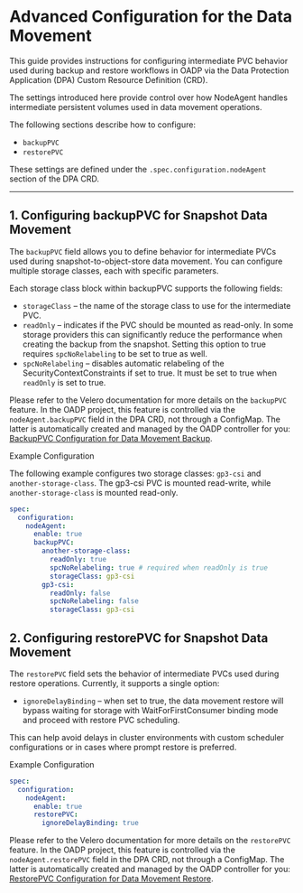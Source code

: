 # Advanced Configuration for the Data Movement

This guide provides instructions for configuring intermediate PVC behavior used during backup and restore workflows in OADP via the Data Protection Application (DPA) Custom Resource Definition (CRD).

The settings introduced here provide control over how NodeAgent handles intermediate persistent volumes used in data movement operations.

The following sections describe how to configure:

- `backupPVC`
- `restorePVC`

These settings are defined under the `.spec.configuration.nodeAgent` section of the DPA CRD.

---

## 1. Configuring backupPVC for Snapshot Data Movement

The `backupPVC` field allows you to define behavior for intermediate PVCs used during snapshot-to-object-store data movement. You can configure multiple storage classes, each with specific parameters.

Each storage class block within backupPVC supports the following fields:

- `storageClass` – the name of the storage class to use for the intermediate PVC.
- `readOnly` – indicates if the PVC should be mounted as read-only. In some storage providers this can significantly reduce the performance when creating the backup from the snapshot. Setting this option to true requires `spcNoRelabeling` to be set to true as well.
- `spcNoRelabeling` – disables automatic relabeling of the SecurityContextConstraints if set to true. It must be set to true when `readOnly` is set to true.

Please refer to the Velero documentation for more details on the `backupPVC` feature. In the OADP project, this feature is controlled via the `nodeAgent.backupPVC` field in the DPA CRD, not through a ConfigMap. The latter is automatically created and managed by the OADP controller for you: [BackupPVC Configuration for Data Movement Backup](https://velero.io/docs/main/data-movement-backup-pvc-configuration/).


Example Configuration

The following example configures two storage classes: `gp3-csi` and `another-storage-class`. The gp3-csi PVC is mounted read-write, while `another-storage-class` is mounted read-only.

```yaml
spec:
  configuration:
    nodeAgent:
      enable: true
      backupPVC:
        another-storage-class:
          readOnly: true
          spcNoRelabeling: true # required when readOnly is true
          storageClass: gp3-csi
        gp3-csi:
          readOnly: false
          spcNoRelabeling: false
          storageClass: gp3-csi
```



## 2. Configuring restorePVC for Snapshot Data Movement

The `restorePVC` field sets the behavior of intermediate PVCs used during restore operations. Currently, it supports a single option:

- `ignoreDelayBinding` – when set to true, the data movement restore will bypass waiting for storage with WaitForFirstConsumer binding mode and proceed with restore PVC scheduling.

This can help avoid delays in cluster environments with custom scheduler configurations or in cases where prompt restore is preferred.

Example Configuration

```yaml
spec:
  configuration:
    nodeAgent:
      enable: true
      restorePVC:
        ignoreDelayBinding: true
```

Please refer to the Velero documentation for more details on the `restorePVC` feature. In the OADP project, this feature is controlled via the `nodeAgent.restorePVC` field in the DPA CRD, not through a ConfigMap. The latter is automatically created and managed by the OADP controller for you: [RestorePVC Configuration for Data Movement Restore](https://velero.io/docs/v1.16/data-movement-restore-pvc-configuration/).